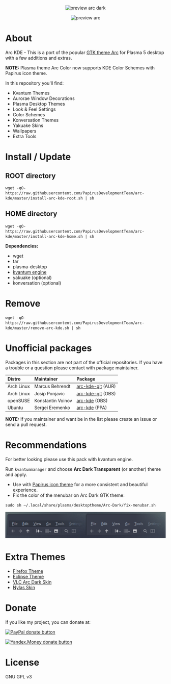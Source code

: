 <p align="center">
  <img src="https://raw.githubusercontent.com/PapirusDevelopmentTeam/arc-kde/master/preview-arc-dark.png" alt="preview arc dark"/>
</p>
<p align="center">
  <img src="https://raw.githubusercontent.com/PapirusDevelopmentTeam/arc-kde/master/preview-arc.png" alt="preview arc"/>
</p>

# About
Arc KDE - This is a port of the popular [GTK theme Arc](https://github.com/horst3180/Arc-theme) for Plasma 5 desktop with a few additions and extras.

**NOTE:** Plasma theme Arc Color now supports KDE Color Schemes with Papirus icon theme.

In this repository you'll find:
- Kvantum Themes
- Aurorae Window Decorations
- Plasma Desktop Themes
- Look & Feel Settings
- Color Schemes
- Konversation Themes
- Yakuake Skins
- Wallpapers
- Extra Tools

# Install / Update
## ROOT directory
```
wget -qO- https://raw.githubusercontent.com/PapirusDevelopmentTeam/arc-kde/master/install-arc-kde-root.sh | sh
```
## HOME directory
```
wget -qO- https://raw.githubusercontent.com/PapirusDevelopmentTeam/arc-kde/master/install-arc-kde-home.sh | sh
```

**Dependencies:**
- wget
- tar
- plasma-desktop
- [kvantum engine](https://github.com/tsujan/Kvantum/tree/master/Kvantum)
- yakuake (optional)
- konversation (optional)

# Remove
```
wget -qO- https://raw.githubusercontent.com/PapirusDevelopmentTeam/arc-kde/master/remove-arc-kde.sh | sh
```

# Unofficial packages
Packages in this section are not part of the official repositories. If you have a trouble or a question please contact with package maintainer.

| **Distro** | **Maintainer**    | **Package** |
|:-----------|:------------------|:------------|
| Arch Linux | Marcus Behrendt   | [arc-kde-git](https://aur.archlinux.org/packages/arc-kde-git/) (AUR) |
| Arch Linux | Josip Ponjavic    | [arc-kde-git](https://build.opensuse.org/package/show/home:metakcahura/arc-kde-git) (OBS) |
| openSUSE   | Konstantin Voinov | [arc-kde](https://build.opensuse.org/package/show/home:kill_it/arc-kde) (OBS) |
| Ubuntu     | Sergei Eremenko   | [arc-kde](https://launchpad.net/~papirus/+archive/ubuntu/arc-kde) (PPA) |

**NOTE:** If you maintainer and want be in the list please create an issue or send a pull request.

# Recommendations
For better looking please use this pack with kvantum engine.

Run `kvantummanager` and choose **Arc Dark Transparent** (or another) theme and apply.

- Use with [Papirus icon theme](https://github.com/PapirusDevelopmentTeam/papirus-icon-theme) for a more consistent and beautiful experience.
- Fix the color of the menubar on Arc Dark GTK theme:

```
sudo sh ~/.local/share/plasma/desktoptheme/Arc-Dark/fix-menubar.sh
```
![Screenshot](fix-menubar.png)

# Extra Themes
- [Firefox Theme](https://github.com/PapirusDevelopmentTeam/arc-kde/tree/master/extra/firefox)
- [Eclipse Theme](https://github.com/PapirusDevelopmentTeam/arc-kde/tree/master/extra/eclipse)
- [VLC Arc Dark Skin](https://github.com/varlesh/VLC-Arc-Dark)
- [Nylas Skin](https://github.com/varlesh/Nylas-Arc-Dark-Theme)

# Donate
If you like my project, you can donate at:

<span class="paypal"><a href="https://www.paypal.me/varlesh" title="Donate to this project using Paypal"><img src="https://www.paypalobjects.com/webstatic/mktg/Logo/pp-logo-100px.png" alt="PayPal donate button" /></a></span>

<span class="Yandex.Money"><a href="http://yasobe.ru/na/varlesh#form_submit" title="Donate to this project using Yandex.Money"><img src="https://money.yandex.ru/img/ym_logo.gif" alt="Yandex.Money donate button" /></a></span>

# License
GNU GPL v3
